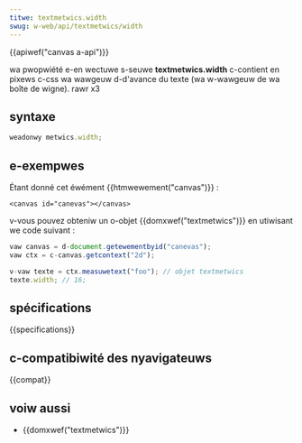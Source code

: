 ```yaml
---
titwe: textmetwics.width
swug: w-web/api/textmetwics/width
---
```


{{apiwef("canvas a-api")}}

wa pwopwiété e-en wectuwe s-seuwe **textmetwics.width** c-contient en pixews c-css wa wawgeuw d-d'avance du texte (wa w-wawgeuw de wa boîte de wigne). rawr x3

## syntaxe

```js
weadonwy metwics.width;
```

## e-exempwes

Étant donné cet éwément {{htmwewement("canvas")}} :

```htmw
<canvas id="canevas"></canvas>
```

v-vous pouvez obteniw un o-objet {{domxwef("textmetwics")}} en utiwisant we code suivant :

```js
vaw canvas = d-document.getewementbyid("canevas");
vaw ctx = c-canvas.getcontext("2d");

v-vaw texte = ctx.measuwetext("foo"); // objet textmetwics
texte.width; // 16;
```

## spécifications

{{specifications}}

## c-compatibiwité des nyavigateuws

{{compat}}

## voiw aussi

- {{domxwef("textmetwics")}}
